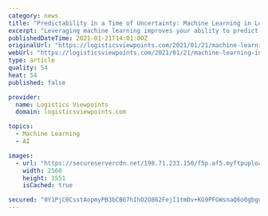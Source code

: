 ```yaml
---
category: news
title: "Predictability in a Time of Uncertainty: Machine Learning in Logistics"
excerpt: "Leveraging machine learning improves your ability to predict more accurate shipment times and reduces shippers potential risks."
publishedDateTime: 2021-01-21T14:01:00Z
originalUrl: "https://logisticsviewpoints.com/2021/01/21/machine-learning-in-logistics/"
webUrl: "https://logisticsviewpoints.com/2021/01/21/machine-learning-in-logistics/"
type: article
quality: 54
heat: 54
published: false

provider:
  name: Logistics Viewpoints
  domain: logisticsviewpoints.com

topics:
  - Machine Learning
  - AI

images:
  - url: "https://secureservercdn.net/198.71.233.150/f5p.af5.myftpupload.com/wp-content/uploads/2021/01/Machine-Learning-scaled.jpg?time=1611241014"
    width: 2560
    height: 1551
    isCached: true

secured: "0Y1PjC0CsstAopmyPB3bCB67hIhO2O862FejI1tmDv+KG9PFGWsnaQ6o0gbgqGlWUydI2YdhiVVO4gBQo2k+MYbZrBi6Kuvj4GDqtFrOQAbtAlT4EVEryeYfYUMrHGTqLDVhpzg3nOtCQJYURHlDLA3GRbHcBzgPt3QDKXRCkeW5udoON7zhAY6rkFQD4JaVQjmTzi+nq98US92DjL/STev6eQ9gSBmG1FGsp0NYGGGAuM/l3MS9UJivfAk3TMBOC5UWOflm8OddOmo+6iGXXr5MXhbKLUXZ44KX88r+NIQnoC5O2o++l0Igj1dCpVOh6A0P5krxrph64PED/2120bDidcpjRY67q1/3FIUyBTQ=;pN1pjhwYLKkG4Q+/Obu68w=="
---
```


